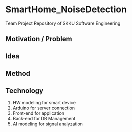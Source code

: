 # SmartHome_NoiseDetection
Team Project Repository of SKKU Software Engineering

## Motivation / Problem



## Idea



## Method



## Technology
1. HW modeling for smart device
2. Arduino for server connection
3. Front-end for application 
4. Back-end for DB Management
5. AI modeling for signal analyzation